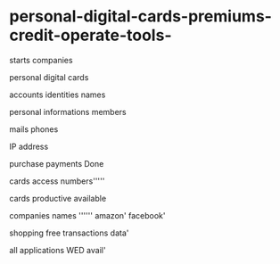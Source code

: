 # personal-digital-cards-premiums-credit-operate-tools-
starts companies 

personal digital cards




accounts identities names

personal informations members

mails phones

IP address 

purchase payments Done 

cards access numbers''''' 

cards productive available

companies names '''''' amazon' facebook'

shopping free transactions data' 

all applications WED avail'


